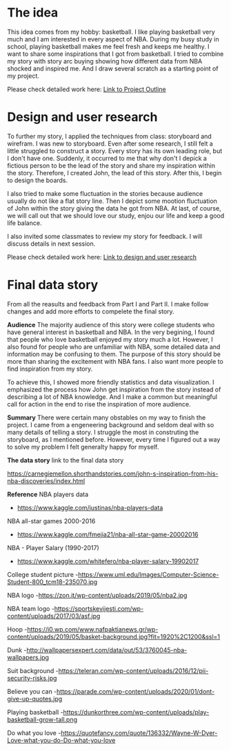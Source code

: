 
# The idea
This idea comes from my hobby: basketball. I like playing basketball very much and I am interested in every aspect of NBA. During my busy study in school, playing basketball makes me feel fresh and keeps me healthy. I want to share some inspirations that I got from basketball. I tried to combine my story with story arc buying showing how different data from NBA shocked and inspired me. And I draw several scratch as a starting point of my project.

Please check detailed work here:
[Link to Project Outline](/final_project_jiang.md)

# Design and user research
To further my story, I applied the techniques from class: storyboard and wirefram.
I was new to storyboard. Even after some research, I still felt a little struggled to construct a story. Every story has its own leading role, but I don't have one. Suddenly, it occurred to me that why don't I depick a fictious person to be the lead of the story and share my inspiration within the story. Therefore, I created John, the lead of this story. After this, I begin to design the boards.

I also tried to make some fluctuation in the stories because audience usually do not like a flat story line. Then I depict some mootion fluctuation of John within the story giving the data he got from NBA. At last, of course, we will call out that we should love our study, enjou our life and keep a good life balance.

I also invited some classmates to review my story for feedback. I will discuss details in next session.

Please check detailed work here:
[Link to design and user research](/final_project_PartII.md)

# Final data story

From all the reasults and feedback from Part I and Part II. I make follow changes and add more efforts to compelete the final story.

**Audience**
The majority audience of this story were college students who have general interest in basketball and NBA. In the very begining, I found that people who love basketball enjoyed my story much a lot. However, I also found for people who are unfamiliar with NBA, some detailed data and information may be confusing to them. The purpose of this story should be more than sharing the excitement with NBA fans. I also want more people to find inspiration from my story.

To achieve this, I showed more friendly statistics and data visualization. I emphasized the process how John get inspiration from the story instead of describing a lot of NBA knowledge. And I make a common but meaningful call for action in the end to rise the inspiration of more audience.


**Summary**
There were certain many obstables on my way to finish the project. I came from a engeneering background and seldom deal with so many details of telling a story. I struggle the most in construting the storyboard, as I mentioned before. However, every time I figured out a way to solve my problem I felt generalty happy for myself.



**The data story**
link to the final data story

https://carnegiemellon.shorthandstories.com/john-s-inspiration-from-his-nba-discoveries/index.html

**Reference**
NBA players data
- https://www.kaggle.com/justinas/nba-players-data

NBA all-star games 2000-2016
- https://www.kaggle.com/fmejia21/nba-all-star-game-20002016

NBA - Player Salary (1990-2017)
- https://www.kaggle.com/whitefero/nba-player-salary-19902017

College student picture
-https://www.uml.edu/Images/Computer-Science-Student-800_tcm18-235070.jpg

NBA logo
-https://zon.it/wp-content/uploads/2019/05/nba2.jpg

NBA team logo
-https://sportskevijesti.com/wp-content/uploads/2017/03/asf.jpg

Hoop
-https://i0.wp.com/www.nafpaktianews.gr/wp-content/uploads/2019/05/basket-background.jpg?fit=1920%2C1200&ssl=1

Dunk
-http://wallpapersexpert.com/data/out/53/3760045-nba-wallpapers.jpg

Suit background
-https://teleran.com/wp-content/uploads/2016/12/pii-security-risks.jpg

Believe you can
-https://parade.com/wp-content/uploads/2020/01/dont-give-up-quotes.jpg

Playing basketball
-https://dunkorthree.com/wp-content/uploads/play-basketball-grow-tall.png

Do what you love
-https://quotefancy.com/quote/136332/Wayne-W-Dyer-Love-what-you-do-Do-what-you-love





